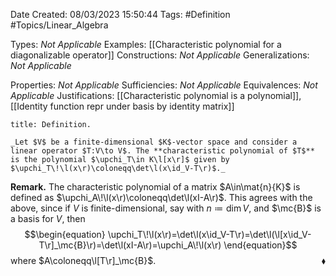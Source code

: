 <div class="topSpace"></div>

Date Created: 08/03/2023 15:50:44
Tags: #Definition #Topics/Linear_Algebra

Types: _Not Applicable_
Examples: [[Characteristic polynomial for a diagonalizable operator]]
Constructions: _Not Applicable_
Generalizations: _Not Applicable_

Properties: _Not Applicable_
Sufficiencies: _Not Applicable_
Equivalences: _Not Applicable_
Justifications: [[Characteristic polynomial is a polynomial]], [[Identity function repr under basis by identity matrix]]

``` ad-Definition
title: Definition.

_Let $V$ be a finite-dimensional $K$-vector space and consider a linear operator $T:V\to V$. The **characteristic polynomial of $T$** is the polynomial $\upchi_T\in K\l[x\r]$ given by $\upchi_T\!\l(x\r)\coloneqq\det\l(x\id_V-T\r)$._

```

**Remark.** The characteristic polynomial of a matrix $A\in\mat{n}{K}$ is defined as $\upchi_A\!\l(x\r)\coloneqq\det\l(xI-A\r)$. This agrees with the above, since if $V$ is finite-dimensional, say with $n\coloneqq\dim V$, and $\mc{B}$ is a basis for $V$, then
$$\begin{equation}
    \upchi_T\!\l(x\r)=\det\l(x\id_V-T\r)=\det\l(\l[x\id_V-T\r]_\mc{B}\r)=\det\l(xI-A\r)=\upchi_A\!\l(x\r)
\end{equation}$$
where $A\coloneqq\l[T\r]_\mc{B}$.<span style="float:right;">$\blacklozenge$</span>
